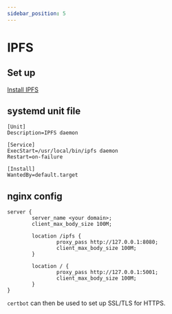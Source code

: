 ```yaml
---
sidebar_position: 5
---
```


# IPFS

## Set up

[Install IPFS](https://docs.ipfs.io/install/)

## systemd unit file

```systemd
[Unit]
Description=IPFS daemon

[Service]
ExecStart=/usr/local/bin/ipfs daemon
Restart=on-failure

[Install]
WantedBy=default.target
```

## nginx config

```nginx
server {
        server_name <your domain>;
        client_max_body_size 100M;

        location /ipfs {
                proxy_pass http://127.0.0.1:8080;
                client_max_body_size 100M;
        }

        location / {
                proxy_pass http://127.0.0.1:5001;
                client_max_body_size 100M;
        }
}
```

`certbot` can then be used to set up SSL/TLS for HTTPS.
